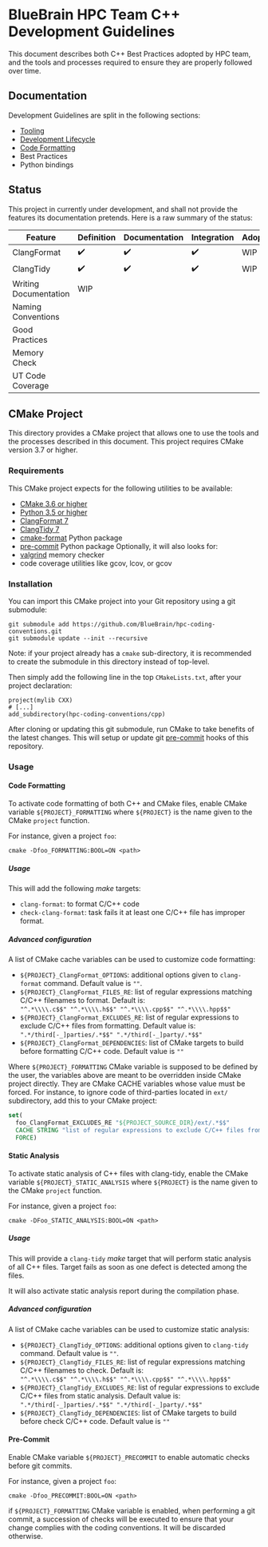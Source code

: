 # BlueBrain HPC Team C++ Development Guidelines

This document describes both C++ Best Practices adopted by
HPC team, and the tools and processes required to
ensure they are properly followed over time.

## Documentation

Development Guidelines are split in the following sections:
* [Tooling](./Tooling.md)
* [Development Lifecycle](./DevelopmentLifecycle.md)
* [Code Formatting](./formatting/README.md)
* Best Practices
* Python bindings

## Status

This project in currently under development, and shall not provide the features
its documentation pretends. Here is a raw summary of the status:

| Feature               | Definition         | Documentation      | Integration        | Adoption |
| --------------------- | ------------------ | ------------------ | ------------------ | -------- |
| ClangFormat           | :heavy_check_mark: | :heavy_check_mark: | :heavy_check_mark: | WIP      |
| ClangTidy             | :heavy_check_mark: | :heavy_check_mark: | :heavy_check_mark: | WIP      |
| Writing Documentation | WIP                |                    |                    |          |
| Naming Conventions    |                    |                    |                    |          |
| Good Practices        |                    |                    |                    |          |
| Memory Check          |                    |                    |                    |          |
| UT Code Coverage      |                    |                    |                    |          |

## CMake Project

This directory provides a CMake project that allows one to use the tools and the processes
described in this document. This project requires CMake version 3.7 or higher.

### Requirements

This CMake project expects for the following utilities to be available:
* [CMake 3.6 or higher](https://cmake.org/)
* [Python 3.5 or higher](https://python.org)
* [ClangFormat 7](https://releases.llvm.org/7.0.0/tools/clang/docs/ClangFormat.html)
* [ClangTidy 7](https://releases.llvm.org/7.0.0/tools/clang/tools/extra/docs/clang-tidy/index.html)
* [cmake-format](https://github.com/cheshirekow/cmake_format) Python package
* [pre-commit](https://pre-commit.com/) Python package
Optionally, it will also looks for:
* [valgrind](http://valgrind.org/) memory checker
* code coverage utilities like gcov, lcov, or gcov

### Installation

You can import this CMake project into your Git repository using a git submodule:
```
git submodule add https://github.com/BlueBrain/hpc-coding-conventions.git
git submodule update --init --recursive
```

Note: if your project already has a `cmake` sub-directory, it is recommended to create the
submodule in this directory instead of top-level.

Then simply add the following line in the top `CMakeLists.txt`, after your project
declaration:
```
project(mylib CXX)
# [...]
add_subdirectory(hpc-coding-conventions/cpp)
```

After cloning or updating this git submodule, run CMake to take benefits of the latest changes.
This will setup or update git [pre-commit](https://pre-commit.com) hooks of this repository.

### Usage

#### Code Formatting

To activate code formatting of both C++ and CMake files,
enable CMake variable `${PROJECT}_FORMATTING` where `${PROJECT}` is the name given
to the CMake `project` function.

For instance, given a project `foo`:

`cmake -Dfoo_FORMATTING:BOOL=ON <path>`

##### Usage

This will add the following *make* targets:

* `clang-format`: to format C/C++ code
* `check-clang-format`: task fails it at least one C/C++ file has improper format.

##### Advanced configuration

A list of CMake cache variables can be used to customize code formatting:

* `${PROJECT}_ClangFormat_OPTIONS`: additional options given to `clang-format` command.
  Default value is `""`.
* `${PROJECT}_ClangFormat_FILES_RE`: list of regular expressions matching C/C++ filenames
  to format. Default is:<br/>
  `"^.*\\\\.c$$" "^.*\\\\.h$$" "^.*\\\\.cpp$$" "^.*\\\\.hpp$$"`
* `${PROJECT}_ClangFormat_EXCLUDES_RE`: list of regular expressions to exclude C/C++ files
  from formatting. Default value is:<br/>
  `".*/third[-_]parties/.*$$" ".*/third[-_]party/.*$$"`
* `${PROJECT}_ClangFormat_DEPENDENCIES`: list of CMake targets to build before
  formatting C/C++ code. Default value is `""`

Where `${PROJECT}_FORMATTING` CMake variable is supposed to be defined by the user,
the variables above are meant to be overridden inside CMake project directly.
They are CMake CACHE variables whose value must be forced.
For instance, to ignore code of third-parties located in `ext/` subdirectory,
add this to your CMake project:

```cmake
set(
  foo_ClangFormat_EXCLUDES_RE "${PROJECT_SOURCE_DIR}/ext/.*$$"
  CACHE STRING "list of regular expressions to exclude C/C++ files from formatting"
  FORCE)
```

#### Static Analysis

To activate static analysis of C++ files with clang-tidy, enable
the CMake variable `${PROJECT}_STATIC_ANALYSIS` where `${PROJECT}` is the name
given to the CMake `project` function.

For instance, given a project `foo`:

`cmake -DFoo_STATIC_ANALYSIS:BOOL=ON <path>`

##### Usage

This will provide a `clang-tidy` *make* target that will perform static analysis
of all C++ files. Target fails as soon as one defect is detected among the files.

It will also activate static analysis report during the compilation phase.

##### Advanced configuration

A list of CMake cache variables can be used to customize static analysis:

* `${PROJECT}_ClangTidy_OPTIONS`: additional options given to `clang-tidy` command.
  Default value is `""`.
* `${PROJECT}_ClangTidy_FILES_RE`: list of regular expressions matching C/C++ filenames
  to check. Default is:<br/>
  `"^.*\\\\.c$$" "^.*\\\\.h$$" "^.*\\\\.cpp$$" "^.*\\\\.hpp$$"`
* `${PROJECT}_ClangTidy_EXCLUDES_RE`: list of regular expressions to exclude C/C++ files
  from static analysis. Default value is:<br/>
  `".*/third[-_]parties/.*$$" ".*/third[-_]party/.*$$"`
* `${PROJECT}_ClangTidy_DEPENDENCIES`: list of CMake targets to build before
  check C/C++ code. Default value is `""`

#### Pre-Commit

Enable CMake variable `${PROJECT}_PRECOMMIT` to enable automatic checks
before git commits.

For instance, given a project `foo`:

`cmake -Dfoo_PRECOMMIT:BOOL=ON <path>`

if `${PROJECT}_FORMATTING` CMake variable is enabled, when performing a git
commit, a succession of checks will be executed to ensure that your change
complies with the coding conventions. It will be discarded otherwise.
